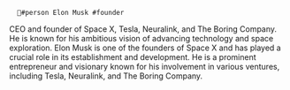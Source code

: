       👤#person Elon Musk #founder
CEO and founder of Space X, Tesla, Neuralink, and The Boring Company. He is known for his ambitious vision of advancing technology and space exploration.
Elon Musk is one of the founders of Space X and has played a crucial role in its establishment and development.
He is a prominent entrepreneur and visionary known for his involvement in various ventures, including Tesla, Neuralink, and The Boring Company.


